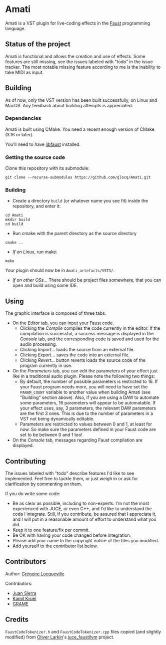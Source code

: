 Amati
======

Amati is a VST plugin for live-coding effects in the [Faust](https://faust.grame.fr/) programming language.

Status of the project
----------------------

Amati is functional and allows the creation and use of effects. Some features are still missing, see the issues labeled with "todo" in the issue tracker. The most notable missing feature according to me is the inability to take MIDI as input.

Building
---------

As of now, only the VST version has been built successfully, on Linux and MacOS. Any feedback about building attempts is appreciated.

### Dependencies

Amati is built using CMake. You need a recent enough version of CMake (3.16 or later).

You'll need to have [libfaust](https://faust.grame.fr/downloads/) installed.

### Getting the source code

Clone this repository with its submodule:
```
git clone --recurse-submodules https://github.com/glocq/Amati.git
```

### Building

* Create a directory `build` (or whatever name you see fit) inside the repository, and enter it:
```
cd Amati
mkdir build
cd build
```

* Run cmake with the parent directory as the source directory
```
cmake ..
```

* _If on Linux_, run make:
```
make
```
Your plugin should now be in `Amati_artefacts/VST3/`.

* _If on other OSs..._ There should be project files somewhere, that you can open and build using some IDE.


Using
------

The graphic interface is composed of three tabs.

* On the _Editor_ tab, you can input your Faust code.
    - Clicking the _Compile_ compiles the code currently in the editor. If the compilation is successful, a success message is displayed in the _Console_ tab, and the corresponding code is saved and used for the audio processing.
    - Clicking _Import..._ loads the source from an external file.
    - Clicking _Export..._ saves the code into an external file.
    - Clicking _Revert..._ button reverts loads the source code of the program currently in use.
* On the _Parameters_ tab, you can edit the parameters of your effect just like in a traditional audio plugin. Please note the following two things:
    - By default, the number of possible parameters is restricted to 16. If your Faust program needs more, you will need to have set the `PARAM_COUNT` variable to another value when building Amati (see "Building" section above). Also, if you are using a DAW to automate some parameters, 16 parameters will appear to be automatable. If your effect uses, say, 3 parameters, the relevant DAW parameters are the first 3 ones. This is due to the number of parameters in a VST not being dynamically editable.
    - Parameters are restricted to values between 0 and 1, at least for now. So make sure the parameters defined in your Faust code are set to be between 0 and 1 too!
* On the _Console_ tab, messages regarding Faust compilation are displayed.

Contributing
-------------

The issues labeled with "todo" describe features I'd like to see implemented. Feel free to tackle them, or just weigh in or ask for clarification by commenting on them.

If you do write some code:

* Be as clear as possible, including to non-experts. I'm not the most experienced with JUCE, or even C++, and I'd like to understand the code I integrate. Still, if you contribute, be assured that I appreciate it, and I will put in a reasonable amount of effort to understand what you did.
* Keep it to one feature/fix per commit.
* Be OK with having your code changed before integration.
* Please add your name to the copyright notice of the files you modified.
* Add yourself to the contributor list below.

Contributors
-------------

Author: [Grégoire Locqueville](https://github.com/glocq/)

Contributors: 
 * [Juan Sierra](https://www.juansaudio.com/)
 * [Kamil Kisiel](https://www.kamilkisiel.net/)
 * [GRAME](https://www.grame.fr/)


Credits
--------

`FaustCodeTokenizer.h` and `FaustCodeTokenizer.cpp` files copied (and slightly modified) from [Oliver Larkin](https://github.com/olilarkin)'s [juce_faustllvm](https://github.com/olilarkin/juce_faustllvm) project.
